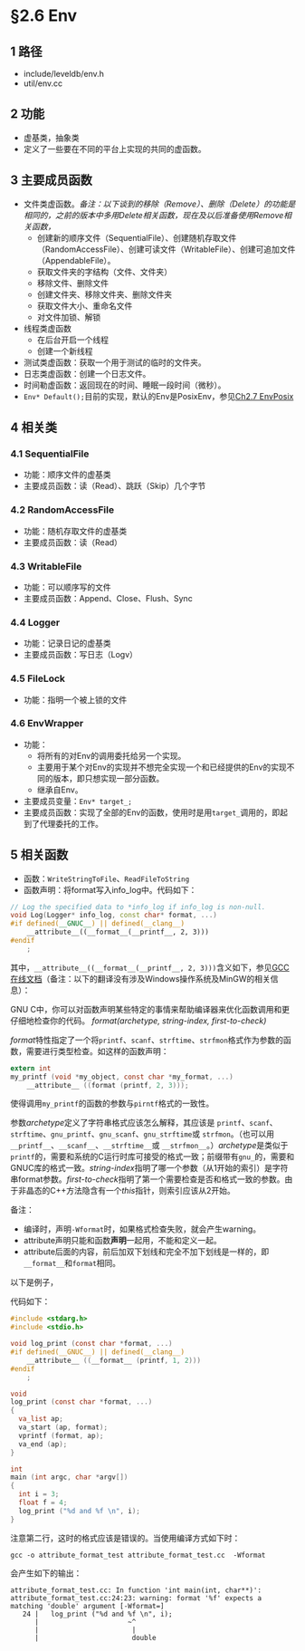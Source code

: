 # §2.6 Env

## 1 路径

* include/leveldb/env.h
* util/env.cc

## 2 功能

* 虚基类，抽象类
* 定义了一些要在不同的平台上实现的共同的虚函数。

## 3 主要成员函数

* 文件类虚函数。*备注：以下谈到的移除（Remove）、删除（Delete）的功能是相同的，之前的版本中多用Delete相关函数，现在及以后准备使用Remove相关函数，*
  * 创建新的顺序文件（SequentialFile）、创建随机存取文件（RandomAccessFile）、创建可读文件（WritableFile）、创建可追加文件（AppendableFile）。
  * 获取文件夹的字结构（文件、文件夹）
  * 移除文件、删除文件
  * 创建文件夹、移除文件夹、删除文件夹
  * 获取文件大小、重命名文件
  * 对文件加锁、解锁
* 线程类虚函数
  * 在后台开启一个线程
  * 创建一个新线程
* 测试类虚函数：获取一个用于测试的临时的文件夹。
* 日志类虚函数：创建一个日志文件。
* 时间勒虚函数：返回现在的时间、睡眠一段时间（微秒）。
* `Env* Default();`目前的实现，默认的Env是PosixEnv，参见[Ch2.7 EnvPosix](./Ch2.7_EnvPosix.html)

## 4 相关类

### 4.1 SequentialFile

* 功能：顺序文件的虚基类
* 主要成员函数：读（Read）、跳跃（Skip）几个字节

### 4.2 RandomAccessFile

* 功能：随机存取文件的虚基类
* 主要成员函数：读（Read）

### 4.3 WritableFile

* 功能：可以顺序写的文件
* 主要成员函数：Append、Close、Flush、Sync

### 4.4 Logger

* 功能：记录日记的虚基类
* 主要成员函数：写日志（Logv）

### 4.5 FileLock

* 功能：指明一个被上锁的文件

### 4.6 EnvWrapper

* 功能：
  * 将所有的对Env的调用委托给另一个实现。
  * 主要用于某个对Env的实现并不想完全实现一个和已经提供的Env的实现不同的版本，即只想实现一部分函数。
  * 继承自Env。
* 主要成员变量：`Env* target_;`
* 主要成员函数：实现了全部的Env的函数，使用时是用`target_`调用的，即起到了代理委托的工作。

## 5 相关函数

* 函数：`WriteStringToFile`、`ReadFileToString`
* 函数声明：将format写入info_log中。代码如下：

```cpp
// Log the specified data to *info_log if info_log is non-null.
void Log(Logger* info_log, const char* format, ...)
#if defined(__GNUC__) || defined(__clang__)
    __attribute__((__format__(__printf__, 2, 3)))
#endif
    ;
```

其中，`__attribute__((__format__(__printf__, 2, 3)))`含义如下，参见[GCC在线文档](https://gcc.gnu.org/onlinedocs/gcc-4.7.2/gcc/Function-Attributes.html)（备注：以下的翻译没有涉及Windows操作系统及MinGW的相关信息）：

GNU C中，你可以对函数声明某些特定的事情来帮助编译器来优化函数调用和更仔细地检查你的代码。
*format(archetype, string-index, first-to-check)*

*format*特性指定了一个将`printf`、`scanf`、`strftime`、`strfmon`格式作为参数的函数，需要进行类型检查。如这样的函数声明：

```c
extern int
my_printf (void *my_object, const char *my_format, ...)
    __attribute__ ((format (printf, 2, 3)));
```

使得调用`my_printf`的函数的参数与`pirntf`格式的一致性。

参数*archetype*定义了字符串格式应该怎么解释，其应该是 `printf`、`scanf`、`strftime`、`gnu_printf`、`gnu_scanf`、`gnu_strftime`或 `strfmon`。（也可以用`__printf__`、`__scanf__`、`__strftime__`或 `__strfmon__`。）*archetype*是类似于`printf`的，需要和系统的C运行时库可接受的格式一致；前缀带有`gnu_`的，需要和GNUC库的格式一致。*string-index*指明了哪一个参数（从1开始的索引）是字符串format参数。*first-to-check*指明了第一个需要检查是否和格式一致的参数。由于非晶态的C++方法隐含有一个*this*指针，则索引应该从2开始。

备注：

* 编译时，声明`-Wformat`时，如果格式检查失败，就会产生warning。
* attribute声明只能和函数**声明**一起用，不能和定义一起。
* attribute后面的内容，前后加双下划线和完全不加下划线是一样的，即`__format__`和`format`相同。

以下是例子，

代码如下：

```c
#include <stdarg.h>
#include <stdio.h>

void log_print (const char *format, ...)
#if defined(__GNUC__) || defined(__clang__)
    __attribute__ ((__format__ (printf, 1, 2)))
#endif
    ;

void
log_print (const char *format, ...)
{
  va_list ap;
  va_start (ap, format);
  vprintf (format, ap);
  va_end (ap);
}

int
main (int argc, char *argv[])
{
  int i = 3;
  float f = 4;
  log_print ("%d and %f \n", i);
}
```

注意第二行，这时的格式应该是错误的。当使用编译方式如下时：

```shell
gcc -o attribute_format_test attribute_format_test.cc  -Wformat
```

会产生如下的输出：

```shell
attribute_format_test.cc: In function 'int main(int, char**)':
attribute_format_test.cc:24:23: warning: format '%f' expects a matching 'double' argument [-Wformat=]
   24 |   log_print ("%d and %f \n", i);
      |                      ~^
      |                       |
      |                       double
```

